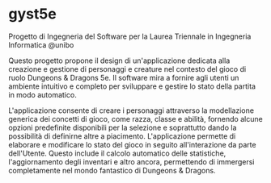 # gyst5e

Progetto di Ingegneria del Software per la Laurea Triennale in Ingegneria Informatica @unibo

Questo progetto propone il design di un'applicazione dedicata alla creazione e gestione di personaggi e creature nel contesto del gioco di ruolo Dungeons & Dragons 5e. Il software mira a fornire agli utenti un ambiente intuitivo e completo per sviluppare e gestire lo stato della partita in modo automatico.

L'applicazione consente di creare i personaggi attraverso la modellazione generica dei concetti di gioco, come razza, classe e abilità, fornendo alcune opzioni predefinite disponibili per la selezione e soprattutto dando la possibilità di definirne altre a piacimento. L'applicazione permette di elaborare e modificare lo stato del gioco in seguito all'interazione da parte dell'Utente. Questo include il calcolo automatico delle statistiche, l'aggiornamento degli inventari e altro ancora, permettendo di immergersi completamente nel mondo fantastico di Dungeons & Dragons.
